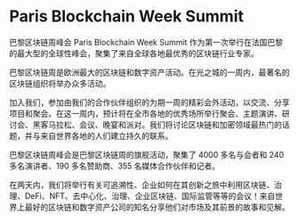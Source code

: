# Paris Blockchain Week Summit

巴黎区块链周峰会 Paris Blockchain Week Summit 作为第一次举行在法国巴黎的最大型的全球性峰会，聚集了来自全球各地最优秀的区块链行业专家。

巴黎区块链周是欧洲最大的区块链和数字资产活动。在光之城的一周内，最著名的区块链组织将举办众多活动。

加入我们，参加由我们的合作伙伴组织的为期一周的精彩会外活动，以交流、分享项目和聚会。在这一周内，预计将在全市各地的优秀场所举行聚会、主题演讲、研讨会、黑客马拉松、会议、晚宴和派对。我们将讨论区块链和加密领域最热门的话题，并与来自世界各地的人们建立持久的联系。

巴黎区块链周峰会是巴黎区块链周的旗舰活动，聚集了 4000 多名与会者和 240 多名演讲者、190 多名赞助商、355 名媒体合作伙伴和记者。

在两天内，我们将举行有关可追溯性、企业如何在其创新之旅中利用区块链、治理、DeFi、NFT、去中心化、治理、企业区块链、国际监管等等的会议！‍来自世界上最好的区块链和数字资产公司的知名分享他们对市场及其前景的故事和见解。 
